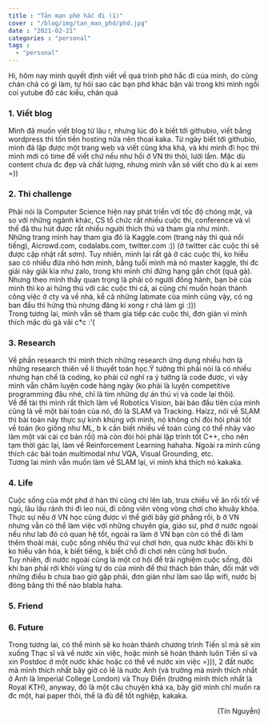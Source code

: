 ```yaml
---
title : "Tản mạn phờ hắc đi (1)"
cover : "/blog/img/tan_man_phd/phd.jpg"
date : "2021-02-21"
categories : "personal"
tags : 
  - "personal"
---
```


Hi, hôm nay mình quyết định viết về quá trình phờ hắc đi của mình, do cũng chán chả có gì làm, tự hỏi sao các bạn phd khác bận vãi trong khi mình ngồi coi yutube đồ các kiểu, chán quá<br/>


### 1. Viết blog
Mình đã muốn viết blog từ lâu r, nhưng lúc đó k biết tới githubio, viết bằng wordpress thì tốn tiền hosting nữa nên thoai kaka. Từ ngày biết tới githubio, mình đã lập được một trang web và viết cũng kha khá, và khi mình đi học thì mình mới có time để viết chứ nếu như hồi ở VN thì thôi, lười lắm. Mặc dù content chưa đc đẹp và chất lượng, nhưng mình vẫn sẽ viết cho dù k ai xem =))

### 2. Thi challenge
Phải nói là Computer Science hiện nay phát triển với tốc độ chóng mặt, và so với những ngành khác, CS tổ chức rất nhiều cuộc thi, conference và vì thế đã thu hút được rất nhiều người thích thú và tham gia như mình. <br/>
Những trang mình hay tham gia đó là Kaggle.com (trang này thì quá nổi tiếng), Aicrowd.com, codalabs.com, twitter.com :)) (ở twitter các cuộc thi sẽ được cập nhật rất sơm). Tuy nhiên, mình lại rất gà ở các cuộc thi, ko hiểu sao có nhiều đứa nhỏ hơn mình, bằng tuổi mình mà nó master kaggle, thi đc giải này giải kia như zalo, trong khi mình chỉ đứng hạng gần chót (quá gà). Nhưng theo mình thấy quan trọng là phải có người đồng hành, bạn bè của mình thì ko ai hứng thú với các cuộc thi cả, ai cũng chỉ muốn hoàn thành công việc ở cty và về nhà, kể cả những labmate của mình cũng vậy, có ng ban đầu thì hứng thú nhưng đăng kí xong r chả làm gì :))) <br/>
Trong tương lai, mình vẫn sẽ tham gia tiếp các cuộc thi, đơn giản vì mình thích mặc dù gà vãi c*c :'(

### 3. Research
Về phần research thì mình thích những research ứng dụng nhiều hơn là những research thiên về lí thuyết toán học.Ý tưởng thì phải nói là có nhiều nhưng hạn chế là coding, ko phải cứ nghĩ ra ý tưởng là code được, vì vậy mình vẫn chăm luyện code hàng ngày (ko phải là luyện competitive programming đâu nhé, chỉ là tìm những dự án thú vị và code lại thôi). <br/>
Về đề tài thì mình rất thích làm về Robotics Vision, bài báo đầu tiên của mình cũng là về một bài toán của nó, đó là SLAM và Tracking. Haizz, nói về SLAM thì bài toán này thực sự kinh khủng với mình, nó không chỉ đòi hỏi phải tốt về toán (ko giống như ML, b k cần biết nhiều về toán cũng có thể nhảy vào làm một vài cái cơ bản rồi) mà còn đòi hỏi phải lập trình tốt C++, cho nên tạm thời gác lại, làm về Reinforcement Learning hahaha. Ngoài ra mình cũng thích các bài toán multimodal như VQA, Visual Grounding, etc. <br/>
Tương lai mình vẫn muốn làm về SLAM lại, vì mình khá thích nó kakaka.

### 4. Life
Cuộc sống của một phd ở hàn thì cũng chỉ lên lab, trưa chiều về ăn rối tối về ngủ, lâu lâu rảnh thì đi leo núi, đi công viên vòng vòng chơi cho khuây khỏa. Thực sự nếu ở VN học cũng được vì thế giới bây giờ phẳng rồi, b ở VN nhưng vẫn có thể làm việc với những chuyên gia, giáo sư, phd ở nước ngoài nếu như lab đó có quan hệ tốt, ngoài ra làm ở VN bạn còn có thể đi làm thêm thoải mái, cuộc sống nhiều thứ vui chơi hơn, qua nước khác đôi khi b ko hiểu văn hóa, k biết tiếng, k biết chỗ đi chơi nên cũng hơi buồn.<br/>
Tuy nhiên, đi nước ngoài cũng là một cơ hội để trải nghiệm cuộc sống, đôi khi bạn phải rời khỏi vùng tự do của mình để thử thách bản thân, đối mặt với những điều b chưa bao giờ gặp phải, đơn giản như làm sao lắp wifi, nước bị đóng băng thì thế nào blabla haha.

### 5. Friend

### 6. Future
Trong tương lai, có thể  mình sẽ ko hoàn thành chương trình Tiến sĩ mà sẽ xin xuống Thạc sĩ và về nước xin việc, hoặc mình sẽ hoàn thành luôn Tiến sĩ và xin Postdoc ở một nước khác hoặc có thể về nước xin việc =))), 2 đất nước mà mình thích nhất bây giờ có lẽ là nước Anh (và trường mà mình thích nhất ở Anh là Imperial College London) và Thụy Điển (trường mình thích nhất là Royal KTH), anyway, đó là một câu chuyện khá xa, bây giờ mình chỉ muốn ra đc một, hai paper thôi, thể là đủ để tốt nghiệp, kakaka.

<div style="text-align: right"> (Tín Nguyễn) </div>
